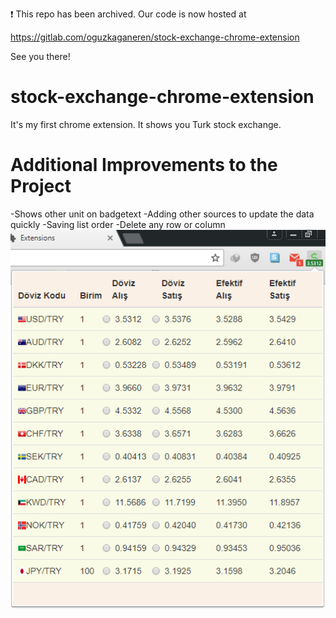 :exclamation: This repo has been archived. Our code is now hosted at

https://gitlab.com/oguzkaganeren/stock-exchange-chrome-extension

See you there!
# stock-exchange-chrome-extension
It's my first chrome extension. It shows you Turk stock exchange.
# Additional Improvements to the Project
-Shows other unit on badgetext
-Adding other sources to update the data quickly
-Saving list order
-Delete any row or column
![alt tag](https://github.com/oguzkaganeren/stock-exchange-chrome-extension/blob/master/screen.png)
